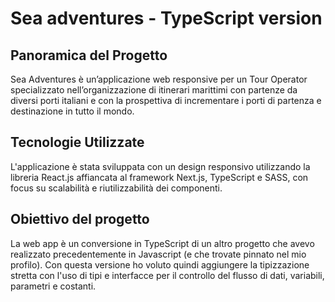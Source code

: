 # Sea adventures - TypeScript version

## Panoramica del Progetto

Sea Adventures è un’applicazione web responsive per un Tour Operator specializzato nell’organizzazione di itinerari marittimi con partenze da diversi porti italiani e con la prospettiva di incrementare i porti di partenza e destinazione in tutto il mondo.

## Tecnologie Utilizzate

L'applicazione è stata sviluppata con un design responsivo utilizzando la libreria React.js affiancata al framework Next.js, TypeScript e SASS, con focus su scalabilità e riutilizzabilità dei componenti.

## Obiettivo del progetto

La web app è un conversione in TypeScript di un altro progetto che avevo realizzato precedentemente in Javascript (e che trovate pinnato nel mio profilo).
Con questa versione ho voluto quindi aggiungere la tipizzazione stretta con l'uso di tipi e interfacce per il controllo del flusso di dati, variabili, parametri e costanti.
